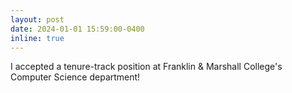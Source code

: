 ```yaml
---
layout: post
date: 2024-01-01 15:59:00-0400
inline: true
---
```


I accepted a tenure-track position at Franklin & Marshall College's Computer Science department!
